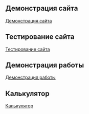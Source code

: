 ## Демонстрация сайта
[Демонстрация сайта](https://artem-viktorovich.github.io/for-beginners/index.html)


## Тестирование сайта
[Тестирование сайта](https://artem-viktorovich.github.io/creating_syte/index.html)


## Демонстрация работы
[Демонстрация работы](https://artem-viktorovich.github.io/internship/index.html)

## Калькулятор
[Калькулятор](https://artem-viktorovich.github.io/calc/index.html)
